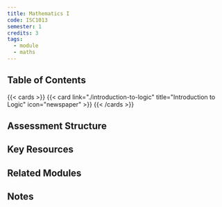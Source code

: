 ```yaml
---
title: Mathematics I
code: ISC1013
semester: 1
credits: 3
tags:
  - module
  - maths
---
```


## Table of Contents
{{< cards >}}
  {{< card link="./introduction-to-logic" title="Introduction to Logic" icon="newspaper" >}}
{{< /cards >}}

## Assessment Structure
<!-- - **Assignment 1 (20%)** - Individual essay - Due: Week 5
- **Group Project (30%)** - Presentation and report - Due: Week 8
- **Assignment 2 (20%)** - Problem set - Due: Week 10
- **Final Exam (30%)** - 2 hours - Date: End of semester -->

## Key Resources
<!-- - **Main Textbook:** Author, A. (Year). *Title of Textbook*. Publisher.
- **Supplementary Text:** Author, B. (Year). *Title of Book*. Publisher.
- **Journal Articles:** Available on the university's e-learning platform
- **Module Website:** [university.edu/mod123](https://university.edu/mod123) -->

## Related Modules

## Notes 
